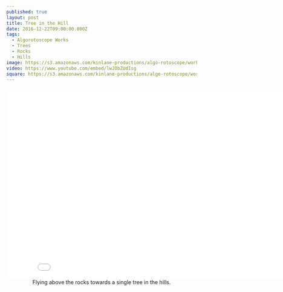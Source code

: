 ```yaml
---
published: true
layout: post
title: Tree in the Hill
date: 2016-12-22T09:00:00.000Z
tags:
  - Algorotoscope Works
  - Trees
  - Rocks
  - Hills
image: https://s3.amazonaws.com/kinlane-productions/algo-rotoscope/working/tree-in-hills.png
video: https://www.youtube.com/embed/lwJObZUdIsg
square: https://s3.amazonaws.com/kinlane-productions/algo-rotoscope/working/tree-in-hills-square.png
---
```

<center><iframe width="853" height="505" src="{{ page.video }}" frameborder="0" allowfullscreen></iframe></center>
<center>Flying above the rocks towards a single tree in the hills.</center>
